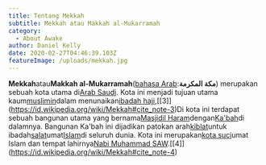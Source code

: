 ```yaml
---
title: Tentang Mekkah
subtitle: Mekkah atau Makkah al-Mukarramah
category:
  - About Awake
author: Daniel Kelly
date: 2020-02-27T04:46:39.103Z
featureImage: /uploads/mekkah.jpg
---
```

<!--StartFragment-->

**Mekkah**atau**Makkah al-Mukarramah**([bahasa Arab](https://id.wikipedia.org/wiki/Bahasa_Arab "Bahasa Arab"):**مكة المكرمة**‎) merupakan sebuah kota utama di[Arab Saudi](https://id.wikipedia.org/wiki/Arab_Saudi "Arab Saudi"). Kota ini menjadi tujuan utama kaum[muslimin](https://id.wikipedia.org/wiki/Muslim "Muslim")dalam menunaikan[ibadah haji](https://id.wikipedia.org/wiki/Ibadah_haji "Ibadah haji"),[\[3]](https://id.wikipedia.org/wiki/Mekkah#cite_note-3)Di kota ini terdapat sebuah bangunan utama yang bernama[Masjidil Haram](https://id.wikipedia.org/wiki/Masjidil_Haram "Masjidil Haram")dengan[Ka'bah](https://id.wikipedia.org/wiki/Ka%27bah "Ka'bah")di dalamnya. Bangunan Ka'bah ini dijadikan patokan arah[kiblat](https://id.wikipedia.org/wiki/Kiblat "Kiblat")untuk ibadah[salat](https://id.wikipedia.org/wiki/Salat "Salat")umat[Islam](https://id.wikipedia.org/wiki/Islam "Islam")di seluruh dunia. Kota ini merupakan[kota suci](https://id.wikipedia.org/wiki/Kota_suci "Kota suci")umat Islam dan tempat lahirnya[Nabi Muhammad SAW](https://id.wikipedia.org/wiki/Nabi_Muhammad_SAW "Nabi Muhammad SAW").[\[4]](https://id.wikipedia.org/wiki/Mekkah#cite_note-4)

<!--EndFragment-->
